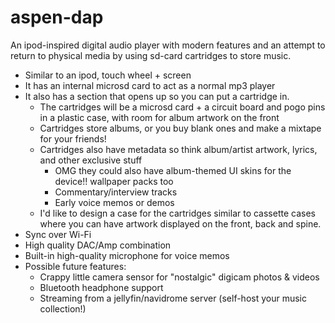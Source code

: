 # aspen-dap
An ipod-inspired digital audio player with modern features and an attempt to return to physical media by using sd-card cartridges to store music.

- Similar to an ipod, touch wheel + screen
- It has an internal microsd card to act as a normal mp3 player
- It also has a section that opens up so you can put a cartridge in.
	- The cartridges will be a microsd card + a circuit board and pogo pins in a plastic case, with room for album artwork on the front
	- Cartridges store albums, or you buy blank ones and make a mixtape for your friends!
	- Cartridges also have metadata so think album/artist artwork, lyrics, and other exclusive stuff
		- OMG they could also have album-themed UI skins for the device!! wallpaper packs too
		- Commentary/interview tracks
		- Early voice memos or demos
	- I'd like to design a case for the cartridges similar to cassette cases where you can have artwork displayed on the front, back and spine.
- Sync over Wi-Fi
- High quality DAC/Amp combination
- Built-in high-quality microphone for voice memos
- Possible future features:
	- Crappy little camera sensor for "nostalgic" digicam photos & videos
	- Bluetooth headphone support
	- Streaming from a jellyfin/navidrome server (self-host your music collection!)
